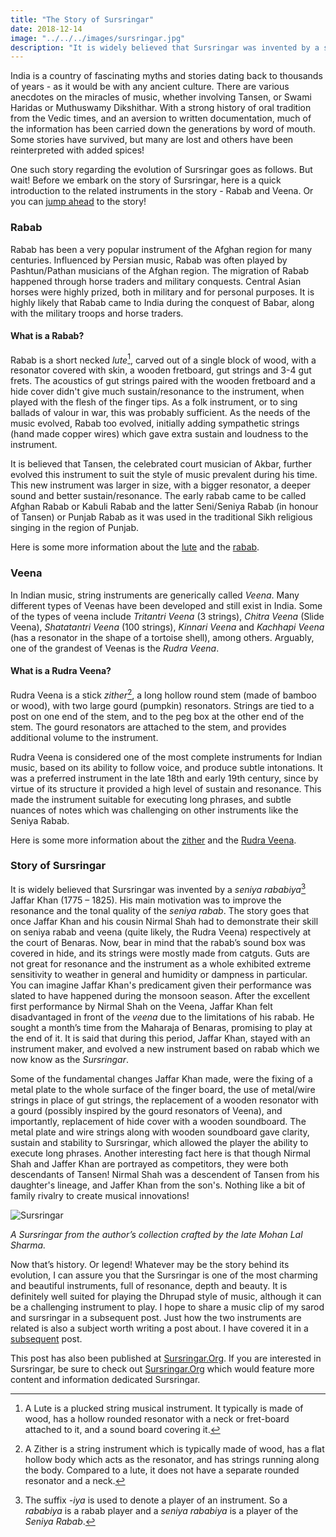 ```yaml
---
title: "The Story of Sursringar"
date: 2018-12-14
image: "../../../images/sursringar.jpg"
description: "It is widely believed that Sursringar was invented by a seniya rababiya Jaffar Khan (1775 – 1825). His main intention was to improve the resonance and the tonal quality of the seniya rabab. Read about his story below. Also check out https://www.sursringar.org, a site dedicated to Susringar."
---
```

India is a country of fascinating myths and stories dating back to thousands of years - as it would be with any ancient culture. There are various anecdotes on the miracles of music, whether involving Tansen, or Swami Haridas or Muthuswamy Dikshithar. With a strong history of oral tradition from the Vedic times, and an aversion to written documentation, much of the information has been carried down the generations by word of mouth. Some stories have survived, but many are lost and others have been reinterpreted with added spices!

One such story regarding the evolution of Sursringar goes as follows. But wait! Before we embark on the story of Sursringar, here is a quick introduction to the related instruments in the story - Rabab and Veena. Or you can [jump ahead](#story-of-sursringar) to the story!

<notice-box>

### Rabab

Rabab has been a very popular instrument of the Afghan region for many centuries. Influenced by Persian music, Rabab was often played by Pashtun/Pathan musicians of the Afghan region. The migration of Rabab happened through horse traders and military conquests. Central Asian horses were highly prized, both in military and for personal purposes. It is highly likely that Rabab came to India during the conquest of Babar, along with the military troops and horse traders.

#### What is a Rabab?

Rabab is a short necked *lute*[^1], carved out of a single block of wood, with a resonator covered with skin, a wooden fretboard, gut strings and 3-4 gut frets. The acoustics of gut strings paired with the wooden fretboard and a hide cover didn't give much sustain/resonance to the instrument, when played with the flesh of the finger tips. As a folk instrument, or to sing ballads of valour in war, this was probably sufficient. As the needs of the music evolved, Rabab too evolved, initially adding sympathetic strings (hand made copper wires) which gave extra sustain and loudness to the instrument.

It is believed that Tansen, the celebrated court musician of Akbar, further evolved this instrument to suit the style of music prevalent during his time. This new instrument was larger in size, with a bigger resonator, a deeper sound and better sustain/resonance. The early rabab came to be called Afghan Rabab or Kabuli Rabab and the latter Seni/Seniya Rabab (in honour of Tansen) or Punjab Rabab as it was used in the traditional Sikh religious singing in the region of Punjab.

Here is some more information about the [lute](https://en.m.wikipedia.org/wiki/Lute) and the [rabab](https://en.m.wikipedia.org/wiki/Rubab_(instrument)).

[^1]: A Lute is a plucked string musical instrument. It typically is made of wood, has a hollow rounded resonator with a neck or fret-board attached to it, and a sound board covering it.

</notice-box>

<notice-box>

### Veena

In Indian music, string instruments are generically called *Veena*. Many different types of Veenas have been developed and still exist in India. Some of the types of veena include *Tritantri Veena* (3 strings), *Chitra Veena* (Slide Veena), *Shatatantri Veena* (100 strings), *Kinnari Veena* and *Kachhapi Veena* (has a resonator in the shape of a tortoise shell), among others. Arguably, one of the grandest of Veenas is the *Rudra Veena*.

#### What is a Rudra Veena?

Rudra Veena is a stick *zither*[^2], a long hollow round stem (made of bamboo or wood), with two large gourd (pumpkin) resonators. Strings are tied to a post on one end of the stem, and to the peg box at the other end of the stem. The gourd resonators are attached to the stem, and provides additional volume to the instrument.

Rudra Veena is considered one of the most complete instruments for Indian music, based on its ability to follow voice, and produce subtle intonations. It was a preferred instrument in the late 18th and early 19th century, since by virtue of its structure it provided a high level of sustain and resonance. This made the instrument suitable for executing long phrases, and subtle nuances of notes which was challenging on other instruments like the Seniya Rabab.

[^2]: A Zither is a string instrument which is typically made of wood, has a flat hollow body which acts as the resonator, and has strings running along the body. Compared to a lute, it does not have a separate rounded resonator and a neck.

Here is some more information about the [zither](https://en.m.wikipedia.org/wiki/Zither) and the
[Rudra Veena](https://en.m.wikipedia.org/wiki/Rudra_veena).

</notice-box>

### Story of Sursringar

It is widely believed that Sursringar was invented by a *seniya rababiya*[^3] Jaffar Khan (1775 – 1825). His main motivation was to improve the resonance and the tonal quality of the *seniya rabab*.
The story goes that once Jaffar Khan and his cousin Nirmal Shah had to demonstrate their skill on seniya rabab and veena (quite likely, the Rudra Veena) respectively at the court of Benaras. Now, bear in mind that the rabab’s sound box was covered in hide, and its strings were mostly made from catguts. Guts are not great for resonance and the instrument as a whole exhibited extreme sensitivity to weather in general and humidity or dampness in particular. You can imagine Jaffar Khan's predicament given their performance was slated to have happened during the monsoon season. After the excellent first performance by Nirmal Shah on the Veena, Jaffar Khan felt disadvantaged in front of the *veena* due to the limitations of his rabab. He sought a month’s time from the Maharaja of Benaras, promising to play at the end of it. It is said that during this period, Jaffar Khan, stayed with an instrument maker, and evolved a new instrument based on rabab which we now know as the *Sursringar*.

[^3]: The suffix *-iya* is used to denote a player of an instrument. So a *rababiya* is a rabab player and a *seniya rababiya* is a player of the *Seniya Rabab*.

Some of the fundamental changes Jaffar Khan made, were the fixing of a metal plate to the whole surface of the finger board, the use of metal/wire strings in place of gut strings, the replacement of a wooden resonator with a gourd (possibly inspired by the gourd resonators of Veena), and importantly, replacement of hide cover with a wooden soundboard. The metal plate and wire strings along with wooden soundboard gave clarity, sustain and stability to Sursringar, which allowed the player the ability to execute long phrases. Another interesting fact here is that though Nirmal Shah and Jaffer Khan are portrayed as competitors, they were both descendants of Tansen! Nirmal Shah was a descendent of Tansen from his daughter's lineage, and Jaffer Khan from the son's. Nothing like a bit of family rivalry to create musical innovations!

![Sursringar](sursringar.jpg)

*A Sursringar from the author’s collection crafted by the late Mohan Lal Sharma.*

Now that’s history. Or legend! Whatever may be the story behind its evolution, I can assure you that the Sursringar is one of the most charming and beautiful instruments, full of resonance, depth and beauty. It is definitely well suited for playing the Dhrupad style of music, although it can be a challenging instrument to play. I hope to share a music clip of my sarod and sursringar in a subsequent post. Just how the two instruments are related is also a subject worth writing a post about. I have covered it in a [subsequent](/blog/sarod-and-sursringar) post.

This post has also been published at [Sursringar.Org](https://www.sursringar.org). If you are interested in Sursringar, be sure to check out [Sursringar.Org](https://www.sursringar.org) which would feature more content and information dedicated Sursringar.
